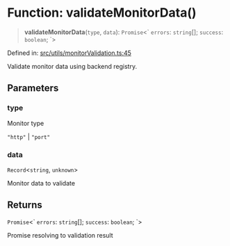# Function: validateMonitorData()

> **validateMonitorData**(`type`, `data`): `Promise`\<\` `errors`: `string`[]; `success`: `boolean`; \`\>

Defined in: [src/utils/monitorValidation.ts:45](https://github.com/Nick2bad4u/Uptime-Watcher/blob/3cce0c3b352c8390536ca3c7399ece50a05faf18/src/utils/monitorValidation.ts#L45)

Validate monitor data using backend registry.

## Parameters

### type

Monitor type

`"http"` | `"port"`

### data

`Record`\<`string`, `unknown`\>

Monitor data to validate

## Returns

`Promise`\<\` `errors`: `string`[]; `success`: `boolean`; \`\>

Promise resolving to validation result

